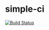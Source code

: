 # simple-ci
[![Build Status](https://travis-ci.org/NHNajibullah/simple-ci.svg?branch=master)](https://travis-ci.org/NHNajibullah/simple-ci)